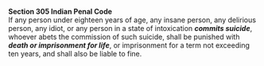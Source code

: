 **Section 305 Indian Penal Code**<br/>
If any person under eighteen years of age, any insane person, any delirious person, any idiot, or any person in a state of intoxication ***commits suicide***, whoever abets the commission of such suicide, shall be punished with ***death or imprisonment for life***, or imprisonment for a term not exceeding ten years, and shall also be liable to fine.
